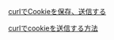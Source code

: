 [curlでCookieを保存、送信する](https://qiita.com/beckyJPN/items/e85d40459e7e535dae73)

[curlでcookieを送信する方法](https://saikeblog.com/2019/03/17/curl%E3%81%A7cookie%E3%82%92%E9%80%81%E4%BF%A1%E3%81%99%E3%82%8B2%E3%81%A4%E3%81%AE%E6%96%B9%E6%B3%95/)

